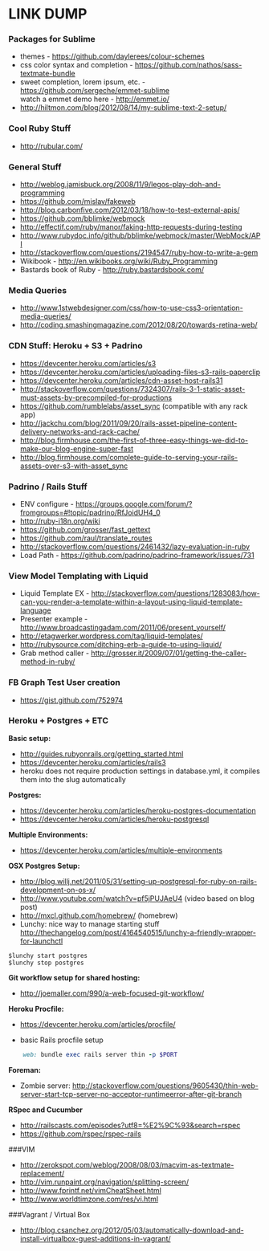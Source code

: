 # LINK DUMP

### Packages for Sublime
* themes - https://github.com/daylerees/colour-schemes
* css color syntax and completion - https://github.com/nathos/sass-textmate-bundle
* sweet completion, lorem ipsum, etc. - https://github.com/sergeche/emmet-sublime  
  watch a emmet demo here - http://emmet.io/
* http://hiltmon.com/blog/2012/08/14/my-sublime-text-2-setup/

### Cool Ruby Stuff
* http://rubular.com/

### General Stuff
* http://weblog.jamisbuck.org/2008/11/9/legos-play-doh-and-programming
* https://github.com/mislav/fakeweb
* http://blog.carbonfive.com/2012/03/18/how-to-test-external-apis/
* https://github.com/bblimke/webmock
* http://effectif.com/ruby/manor/faking-http-requests-during-testing
* http://www.rubydoc.info/github/bblimke/webmock/master/WebMock/API
* http://stackoverflow.com/questions/2194547/ruby-how-to-write-a-gem
* Wikibook - http://en.wikibooks.org/wiki/Ruby_Programming
* Bastards book of Ruby - http://ruby.bastardsbook.com/

### Media Queries
* http://www.1stwebdesigner.com/css/how-to-use-css3-orientation-media-queries/
* http://coding.smashingmagazine.com/2012/08/20/towards-retina-web/

### CDN Stuff: Heroku + S3 + Padrino
* https://devcenter.heroku.com/articles/s3
* https://devcenter.heroku.com/articles/uploading-files-s3-rails-paperclip
* https://devcenter.heroku.com/articles/cdn-asset-host-rails31
* http://stackoverflow.com/questions/7324307/rails-3-1-static-asset-must-assets-by-precompiled-for-productions
* https://github.com/rumblelabs/asset_sync (compatible with any rack app)
* http://jackchu.com/blog/2011/09/20/rails-asset-pipeline-content-delivery-networks-and-rack-cache/
* http://blog.firmhouse.com/the-first-of-three-easy-things-we-did-to-make-our-blog-engine-super-fast
* http://blog.firmhouse.com/complete-guide-to-serving-your-rails-assets-over-s3-with-asset_sync

### Padrino / Rails Stuff
* ENV configure - https://groups.google.com/forum/?fromgroups=#!topic/padrino/RfJoidUH4_0
* http://ruby-i18n.org/wiki
* https://github.com/grosser/fast_gettext
* https://github.com/raul/translate_routes
* http://stackoverflow.com/questions/2461432/lazy-evaluation-in-ruby
* Load Path - https://github.com/padrino/padrino-framework/issues/731

### View Model Templating with Liquid
* Liquid Template EX - http://stackoverflow.com/questions/1283083/how-can-you-render-a-template-within-a-layout-using-liquid-template-language
* Presenter example - http://www.broadcastingadam.com/2011/06/present_yourself/
* http://etagwerker.wordpress.com/tag/liquid-templates/
* http://rubysource.com/ditching-erb-a-guide-to-using-liquid/
* Grab method caller - http://grosser.it/2009/07/01/getting-the-caller-method-in-ruby/

### FB Graph Test User creation
* https://gist.github.com/752974

### Heroku + Postgres + ETC
**Basic setup:**
* http://guides.rubyonrails.org/getting_started.html
* https://devcenter.heroku.com/articles/rails3
* heroku does not require production settings in database.yml, it compiles them into the slug automatically

**Postgres:**
* https://devcenter.heroku.com/articles/heroku-postgres-documentation
* https://devcenter.heroku.com/articles/heroku-postgresql

**Multiple Environments:**
* https://devcenter.heroku.com/articles/multiple-environments

**OSX Postgres Setup:**
* http://blog.willj.net/2011/05/31/setting-up-postgresql-for-ruby-on-rails-development-on-os-x/
* http://www.youtube.com/watch?v=pf5jPUJAeU4 (video based on blog post)
* http://mxcl.github.com/homebrew/ (homebrew)
* Lunchy: nice way to manage starting stuff  
    http://thechangelog.com/post/4164540515/lunchy-a-friendly-wrapper-for-launchctl

```
$lunchy start postgres
$lunchy stop postgres
```

**Git workflow setup for shared hosting:**
* http://joemaller.com/990/a-web-focused-git-workflow/

**Heroku Procfile:**
* https://devcenter.heroku.com/articles/procfile/

* basic Rails procfile setup

```ruby
    web: bundle exec rails server thin -p $PORT
```

**Foreman:**
* Zombie server: http://stackoverflow.com/questions/9605430/thin-web-server-start-tcp-server-no-acceptor-runtimeerror-after-git-branch

**RSpec and Cucumber**
*  http://railscasts.com/episodes?utf8=%E2%9C%93&search=rspec
*  https://github.com/rspec/rspec-rails


###VIM
* http://zerokspot.com/weblog/2008/08/03/macvim-as-textmate-replacement/
* http://vim.runpaint.org/navigation/splitting-screen/
* http://www.fprintf.net/vimCheatSheet.html
* http://www.worldtimzone.com/res/vi.html

###Vagrant / Virtual Box
* http://blog.csanchez.org/2012/05/03/automatically-download-and-install-virtualbox-guest-additions-in-vagrant/
